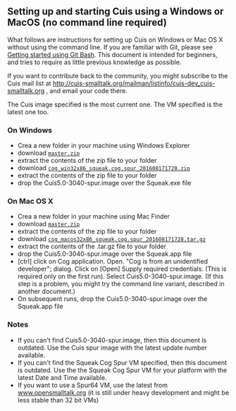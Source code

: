 ## Setting up and starting Cuis using a Windows or MacOS (no command line required)

What follows are instructions for setting up Cuis on Windows or Mac OS X without using the command line. If you are familiar with Git, please see [Getting started using Git Bash](GettingStarted-UsingGitAndCommandline.md). This document is intended for beginners, and tries to require as little previous knowledge as possible.

If you want to contribute back to the community, you might subscribe to the Cuis mail list at http://cuis-smalltalk.org/mailman/listinfo/cuis-dev_cuis-smalltalk.org , and email your code there.

The Cuis image specified is the most current one. The VM specified is the latest one too.

### On Windows ###
* Crea a new folder in your machine using Windows Explorer
* download [`master.zip`](https://github.com/Cuis-Smalltalk/Cuis-Smalltalk-Dev/archive/master.zip)
* extract the contents of the zip file to your folder
* download [`cog_win32x86_squeak.cog.spur_201608171728.zip`](https://github.com/OpenSmalltalk/opensmalltalk-vm/releases/download/201608171728/cog_win32x86_squeak.cog.spur_201608171728.zip)
* extract the contents of the zip file to your folder
* drop the Cuis5.0-3040-spur.image over the Squeak.exe file

### On Mac OS X ###
* Crea a new folder in your machine using Mac Finder
* download [`master.zip`](https://github.com/Cuis-Smalltalk/Cuis-Smalltalk-Dev/archive/master.zip)
* extract the contents of the zip file to your folder
* download [`cog_macos32x86_squeak.cog.spur_201608171728.tar.gz`](https://github.com/OpenSmalltalk/opensmalltalk-vm/releases/download/201608171728/cog_macos32x86_squeak.cog.spur_201608171728.tar.gz)
* extract the contents of the .tar.gz file to your folder
* drop the Cuis5.0-3040-spur.image over the Squeak.app file
* [ctrl] click on Cog application. Open. "Cog is from an unidentified developer"; dialog. Click on [Open] Supply required credentials. (This is required only on the first run). Select Cuis5.0-3040-spur.image. (If this step is a problem, you might try the command line variant, described in another document.)
* On subsequent runs, drop the Cuis5.0-3040-spur.image over the Squeak.app file

### Notes ###
* If you can't find Cuis5.0-3040-spur.image, then this document is outdated. Use the Cuis spur image with the latest update number available.
* If you can't find the Squeak Cog Spur VM specified, then this document is outdated. Use the the Squeak Cog Spur VM for your platform with the latest Date and Time available.
* If you want to use a Spur64 VM, use the latest from www.opensmalltalk.org (it is still under heavy development and might be less stable than 32 bit VMs)
